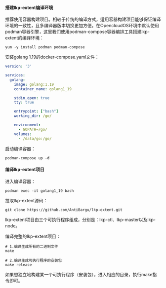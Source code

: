 #### 搭建lkp-extent编译环境

推荐使用容器构建项目。相较于传统的编译方式，适用容器构建项目能够保证编译环境的一致性，且多编译器版本切换更加方便。在OpencloudOS环境中默认使用podman容器引擎，这里我们使用podman-compose容器编排工具搭建lkp-extent的编译环境：

```shell
yum -y install podman podman-compose
```



安装golang 1.19的docker-compose.yaml文件：

```yaml
version: '3'

services:
  golang:
    image: golang:1.19
    container_name: golang1_19

    stdin_open: true
    tty: true

    entrypoint: ["bash"]
    working_dir: /go/

    environment:
      - GOPATH=/go/
    volumes:
      - /data/go:/go/
```

启动编译容器：

```shell
podman-compose up -d
```



#### 编译lkp-extent项目

进入编译容器：

```shell
podman exec -it golang1_19 bash
```

拉取lkp-extent源码：

```shell
git clone https://github.com/AntiBargu/lkp-extent.git
```

lkp-extent项目由三个可执行程序组成，分别是：lkp-ctl、lkp-master以及lkp-node。

编译完整的lkp-extent项目：

```shell
# 1.编译生成所有的二进制文件
make

# 2.编译生成可执行程序的安装包
make release
```

如果想独立地构建某一个可执行程序（安装包），进入相应的目录，执行make指令即可。